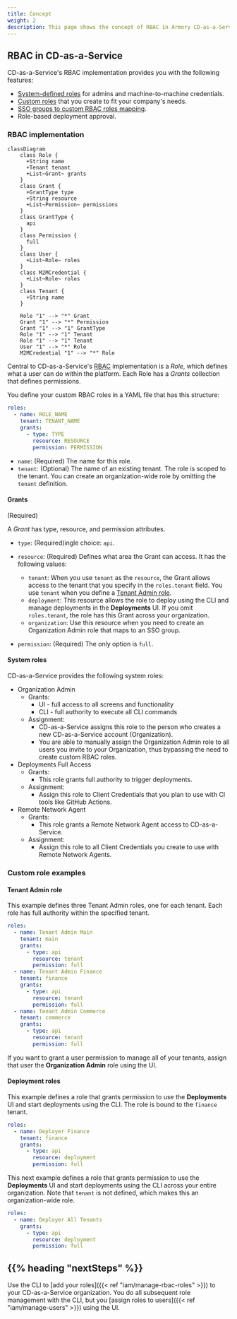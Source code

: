 ```yaml
---
title: Concept
weight: 2
description: This page shows the concept of RBAC in Armory CD-as-a-Service.
---
```


## RBAC in CD-as-a-Service

CD-as-a-Service's RBAC implementation provides you with the following features:

* [System-defined roles](#system-roles) for admins and machine-to-machine credentials.
* [Custom roles](#custom-role-examples) that you create to fit your company's needs.
* [SSO groups to custom RBAC roles mapping](#sso-groups-and-rbac-roles).
* Role-based deployment approval.

### RBAC implementation

```mermaid
classDiagram
    class Role {
      +String name
      +Tenant tenant
      +List~Grant~ grants
    }
    class Grant {
      +GrantType type
      +String resource
      +List~Permission~ permissions
    }
    class GrantType {      
      api
    }
    class Permission {      
      full
    }
    class User {
      +List~Role~ roles
    }
    class M2MCredential {
      +List~Role~ roles
    }
    class Tenant {
      +String name
    }

    Role "1" --> "*" Grant
    Grant "1" --> "*" Permission
    Grant "1" --> "1" GrantType
    Role "1" --> "1" Tenant
    Role "1" --> "1" Tenant
    User "1" --> "*" Role
    M2MCredential "1" --> "*" Role
```

Central to CD-as-a-Service's [RBAC](https://en.wikipedia.org/wiki/Role-based_access_control) implementation is a _Role_, which defines what a user can do within the platform. Each Role has a _Grants_ collection that defines permissions.

You define your custom RBAC roles in a YAML file that has this structure:

```yaml
roles:
  - name: ROLE_NAME
    tenant: TENANT_NAME
    grants:
      - type: TYPE
        resource: RESOURCE
        permission: PERMISSION
```

* `name`: (Required) The name for this role.
* `tenant`: (Optional) The name of an existing tenant. The role is scoped to the tenant. You can create an organization-wide role by omitting the `tenant` definition.

#### Grants

(Required)

A _Grant_ has type, resource, and permission attributes. 

* `type`: (Required)ingle choice: `api`.
* `resource`: (Required) Defines what area the Grant can access. It has the following values:

  * `tenant`: When you use `tenant` as the `resource`, the Grant allows access to the tenant that you specify in the `roles.tenant` field. You use `tenant` when you define a [Tenant Admin role](#tenant-admin-role).
  * `deployment`: This resource allows the role to deploy using the CLI and manage deployments in the **Deployments** UI. If you omit `roles.tenant`, the role has this Grant across your organization.
  * `organization`: Use this resource when you need to create an Organization Admin role that maps to an SSO group. 
  
* `permission`: (Required) The only option is `full`.

#### System roles

CD-as-a-Service provides the following system roles:

* Organization Admin
  * Grants:
    * UI - full access to all screens and functionality
    * CLI -  full authority to execute all CLI commands
  * Assignment:  
    * CD-as-a-Service assigns this role to the person who creates a new CD-as-a-Service account (Organization).
    * You are able to manually assign the Organization Admin role to all users you invite to your Organization, thus bypassing the need to create custom RBAC roles.
* Deployments Full Access
  * Grants:
    * This role grants full authority to trigger deployments.
  * Assignment:
    * Assign this role to Client Credentials that you plan to use with CI tools like GitHub Actions.
* Remote Network Agent
  * Grants:
    * This role grants a Remote Network Agent access to CD-as-a-Service.
  * Assignment:
    * Assign this role to all Client Credentials you create to use with Remote Network Agents.

### Custom role examples

#### Tenant Admin role

This example defines three Tenant Admin roles, one for each tenant. Each role has full authority within the specified tenant.

```yaml
roles:
  - name: Tenant Admin Main
    tenant: main
    grants:
      - type: api
        resource: tenant
        permission: full
  - name: Tenant Admin Finance
    tenant: finance
    grants:
      - type: api
        resource: tenant
        permission: full
  - name: Tenant Admin Commerce
    tenant: commerce
    grants:
      - type: api
        resource: tenant
        permission: full
```

If you want to grant a user permission to manage all of your tenants, assign that user the **Organization Admin** role using the UI.

#### Deployment roles

This example defines a role that grants permission to use the **Deployments** UI and start deployments using the CLI. The role is bound to the `finance` tenant.

```yaml
roles:
  - name: Deployer Finance
    tenant: finance
    grants:
      - type: api
        resource: deployment
        permission: full
```

This next example defines a role that grants permission to use the **Deployments** UI and start deployments using the CLI across your entire organization. Note that `tenant` is not defined, which makes this an organization-wide role.

```yaml
roles:
  - name: Deployer All Tenants
    grants:
      - type: api
        resource: deployment
        permission: full
```

## {{% heading "nextSteps" %}}

Use the CLI to [add your roles]({{< ref "iam/manage-rbac-roles" >}}) to your CD-as-a-Service organization. You do all subsequent role management with the CLI, but you [assign roles to users]({{< ref "iam/manage-users" >}}) using the UI.
